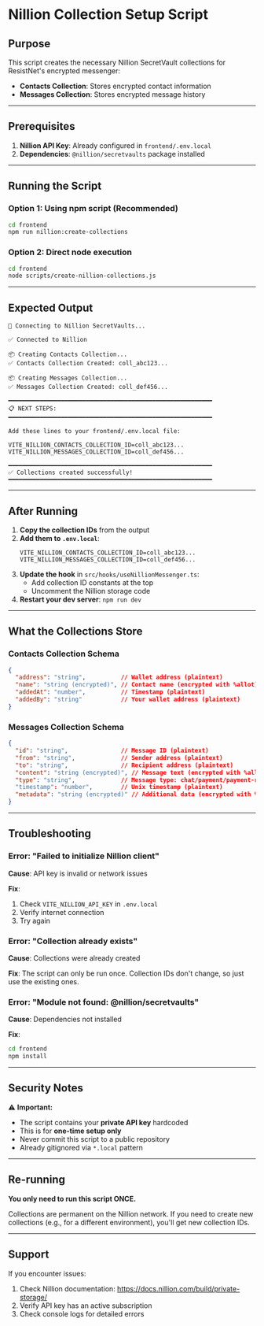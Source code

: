 # Nillion Collection Setup Script

## Purpose

This script creates the necessary Nillion SecretVault collections for ResistNet's encrypted messenger:
- **Contacts Collection**: Stores encrypted contact information
- **Messages Collection**: Stores encrypted message history

---

## Prerequisites

1. **Nillion API Key**: Already configured in `frontend/.env.local`
2. **Dependencies**: `@nillion/secretvaults` package installed

---

## Running the Script

### Option 1: Using npm script (Recommended)

```bash
cd frontend
npm run nillion:create-collections
```

### Option 2: Direct node execution

```bash
cd frontend
node scripts/create-nillion-collections.js
```

---

## Expected Output

```
🔌 Connecting to Nillion SecretVaults...

✅ Connected to Nillion

📦 Creating Contacts Collection...
✅ Contacts Collection Created: coll_abc123...

📦 Creating Messages Collection...
✅ Messages Collection Created: coll_def456...

━━━━━━━━━━━━━━━━━━━━━━━━━━━━━━━━━━━━━━━━━━━━━━━━━━━━━━━━━━
📋 NEXT STEPS:
━━━━━━━━━━━━━━━━━━━━━━━━━━━━━━━━━━━━━━━━━━━━━━━━━━━━━━━━━━

Add these lines to your frontend/.env.local file:

VITE_NILLION_CONTACTS_COLLECTION_ID=coll_abc123...
VITE_NILLION_MESSAGES_COLLECTION_ID=coll_def456...

━━━━━━━━━━━━━━━━━━━━━━━━━━━━━━━━━━━━━━━━━━━━━━━━━━━━━━━━━━
✅ Collections created successfully!
━━━━━━━━━━━━━━━━━━━━━━━━━━━━━━━━━━━━━━━━━━━━━━━━━━━━━━━━━━
```

---

## After Running

1. **Copy the collection IDs** from the output
2. **Add them to `.env.local`**:
   ```env
   VITE_NILLION_CONTACTS_COLLECTION_ID=coll_abc123...
   VITE_NILLION_MESSAGES_COLLECTION_ID=coll_def456...
   ```
3. **Update the hook** in `src/hooks/useNillionMessenger.ts`:
   - Add collection ID constants at the top
   - Uncomment the Nillion storage code
4. **Restart your dev server**: `npm run dev`

---

## What the Collections Store

### Contacts Collection Schema

```json
{
  "address": "string",          // Wallet address (plaintext)
  "name": "string (encrypted)", // Contact name (encrypted with %allot)
  "addedAt": "number",          // Timestamp (plaintext)
  "addedBy": "string"           // Your wallet address (plaintext)
}
```

### Messages Collection Schema

```json
{
  "id": "string",               // Message ID (plaintext)
  "from": "string",             // Sender address (plaintext)
  "to": "string",               // Recipient address (plaintext)
  "content": "string (encrypted)", // Message text (encrypted with %allot)
  "type": "string",             // Message type: chat/payment/payment-request
  "timestamp": "number",        // Unix timestamp (plaintext)
  "metadata": "string (encrypted)" // Additional data (encrypted with %allot)
}
```

---

## Troubleshooting

### Error: "Failed to initialize Nillion client"

**Cause**: API key is invalid or network issues

**Fix**:
1. Check `VITE_NILLION_API_KEY` in `.env.local`
2. Verify internet connection
3. Try again

### Error: "Collection already exists"

**Cause**: Collections were already created

**Fix**: The script can only be run once. Collection IDs don't change, so just use the existing ones.

### Error: "Module not found: @nillion/secretvaults"

**Cause**: Dependencies not installed

**Fix**:
```bash
cd frontend
npm install
```

---

## Security Notes

⚠️ **Important:**
- The script contains your **private API key** hardcoded
- This is for **one-time setup only**
- Never commit this script to a public repository
- Already gitignored via `*.local` pattern

---

## Re-running

**You only need to run this script ONCE.**

Collections are permanent on the Nillion network. If you need to create new collections (e.g., for a different environment), you'll get new collection IDs.

---

## Support

If you encounter issues:
1. Check Nillion documentation: https://docs.nillion.com/build/private-storage/
2. Verify API key has an active subscription
3. Check console logs for detailed errors
